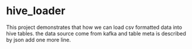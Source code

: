 # hive_loader
This project demonstrates that how we can load csv formatted data into hive tables. the data source come from kafka and table meta is described by json
add one more line.
